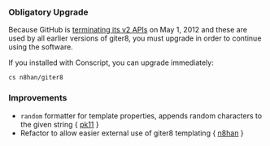 ### Obligatory Upgrade

Because GitHub is [terminating its v2 APIs][gh] on May 1, 2012 and
these are used by all earlier versions of giter8, you must upgrade in
order to continue using the software.

If you installed with Conscript, you can upgrade immediately:

    cs n8han/giter8

[gh]: https://github.com/blog/1090-github-api-moving-on

### Improvements

* `random` formatter for template properties, appends random characters
  to the given string { [pk11][pk] }
* Refactor to allow easier external use of giter8 templating { [n8han][rf] }

[pk]: https://github.com/n8han/giter8/pull/46
[rf]: https://github.com/n8han/giter8/issues/44
